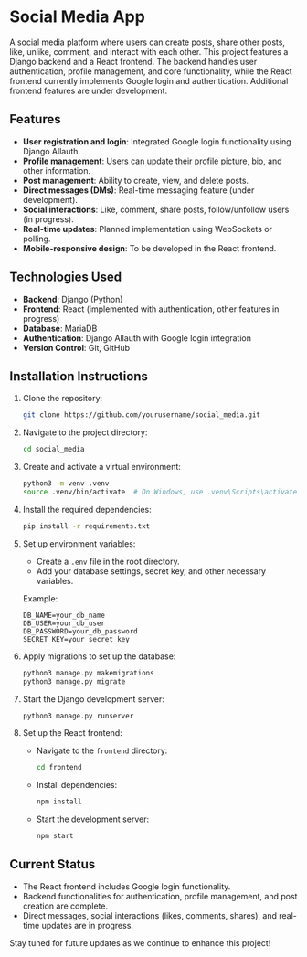 # Social Media App

A social media platform where users can create posts, share other posts, like, unlike, comment, and interact with each other. This project features a Django backend and a React frontend. The backend handles user authentication, profile management, and core functionality, while the React frontend currently implements Google login and authentication. Additional frontend features are under development.

## Features

- **User registration and login**: Integrated Google login functionality using Django Allauth.
- **Profile management**: Users can update their profile picture, bio, and other information.
- **Post management**: Ability to create, view, and delete posts.
- **Direct messages (DMs)**: Real-time messaging feature (under development).
- **Social interactions**: Like, comment, share posts, follow/unfollow users (in progress).
- **Real-time updates**: Planned implementation using WebSockets or polling.
- **Mobile-responsive design**: To be developed in the React frontend.

## Technologies Used

- **Backend**: Django (Python)
- **Frontend**: React (implemented with authentication, other features in progress)
- **Database**: MariaDB
- **Authentication**: Django Allauth with Google login integration
- **Version Control**: Git, GitHub

## Installation Instructions

1. Clone the repository:

   ```bash
   git clone https://github.com/yourusername/social_media.git
   ```

2. Navigate to the project directory:

   ```bash
   cd social_media
   ```

3. Create and activate a virtual environment:

   ```bash
   python3 -m venv .venv
   source .venv/bin/activate  # On Windows, use .venv\Scripts\activate
   ```

4. Install the required dependencies:

   ```bash
   pip install -r requirements.txt
   ```

5. Set up environment variables:

   - Create a `.env` file in the root directory.
   - Add your database settings, secret key, and other necessary variables.

   Example:

   ```
   DB_NAME=your_db_name
   DB_USER=your_db_user
   DB_PASSWORD=your_db_password
   SECRET_KEY=your_secret_key
   ```

6. Apply migrations to set up the database:

   ```bash
   python3 manage.py makemigrations
   python3 manage.py migrate
   ```

7. Start the Django development server:

   ```bash
   python3 manage.py runserver
   ```

8. Set up the React frontend:

   - Navigate to the `frontend` directory:

     ```bash
     cd frontend
     ```

   - Install dependencies:

     ```bash
     npm install
     ```

   - Start the development server:

     ```bash
     npm start
     ```

## Current Status

- The React frontend includes Google login functionality.
- Backend functionalities for authentication, profile management, and post creation are complete.
- Direct messages, social interactions (likes, comments, shares), and real-time updates are in progress.

Stay tuned for future updates as we continue to enhance this project!
